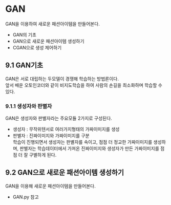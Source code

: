# GAN
GAN을 이용하여 새로운 패션아이템을 만들어본다.
- GAN의 기초
- GAN으로 새로운 패션아이템 생성하기
- CGAN으로 생성 제어하기

## 9.1 GAN기초
GAN은 서로 대립하는 두모델이 경쟁해 학습하는 방법론이다.\
앞서 배운 오토인코더와 같이 비지도학습을 하여 사람의 손길을 최소화하며 학습할 수 있다.
### 9.1.1 생성자와 판별자
GAN은 생성자와 판별자라는 주요모듈 2가지로 구성된다.
- 생성자 : 무작위텐서로 여러가지형태의 가짜이미지를 생성
- 판별자 : 진짜이미지와 가짜이미지를 구분\
학습이 진행되면서 생성자는 판별자를 속이고, 점점 더 정교한 가짜이미지를 생성하며, 판별자는 학습데이터에서 가져온 진짜이미지와 생성자가 만든 가짜이미지를 점점 더 잘 구별하게 된다.
## 9.2 GAN으로 새로운 패션아이템 생성하기
GAN을 이용해 새로운 패션아이템을 만들어본다.
- GAN.py 참고
